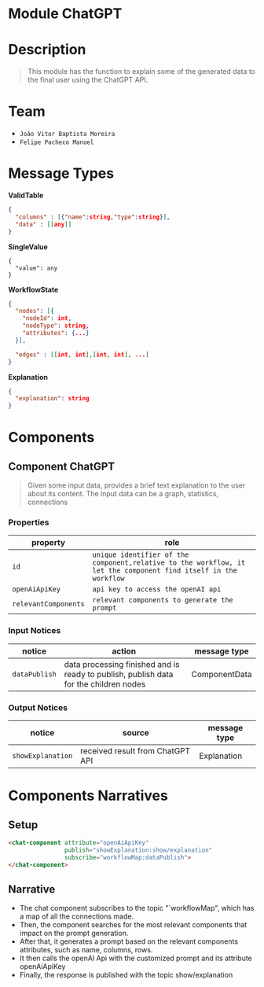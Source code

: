 # Module ChatGPT

# Description
> This module has the function to explain some of the generated data to the final user using the ChatGPT API.

# Team
* `João Vitor Baptista Moreira`
* `Felipe Pacheco Manoel`

# Message Types


**ValidTable**
~~~json
{
  "columns" : [{"name":string,"type":string}],
  "data" : [[any]]
}
~~~

**SingleValue**
~~~json~~~
{
  "value": any
}
~~~

**WorkflowState**
~~~json
{
  "nodes": [{
    "nodeId": int,
    "nodeType": string,
    "attributes": {...}
  }],

  "edges" : [[int, int],[int, int], ...]
}
~~~

**Explanation**
~~~json
{
  "explanation": string
}
~~~

# Components


## Component ChatGPT

> Given some input data, provides a brief text explanation to the user about its content. The input data can be a graph, statistics, connections

### Properties

property | role
---------| --------
`id` | `unique identifier of the component,relative to the workflow, it let the component find itself in the workflow`
`openAiApiKey` | `api key to access the openAI api`
`relevantComponents` | `relevant components to generate the prompt`

### Input Notices

notice | action | message type
-------| ------ | ------------
`dataPublish` | data processing finished and is ready to publish, publish data for the children nodes | ComponentData

### Output Notices

notice    | source | message type
----------| -------| ------------
`showExplanation` | received result from ChatGPT API | Explanation

# Components Narratives


## Setup

~~~html
<chat-component attribute="openAiApiKey"
                publish="showExplanation:show/explanation"
                subscribe="workflowMap:dataPublish">
</chat-component>

~~~

## Narrative

* The chat component subscribes to the topic "`workflowMap", which has a map of all the connections made.
* Then, the component searches for the most relevant components that impact on the prompt generation.
* After that, it generates a prompt based on the relevant components attributes, such as name, columns, rows.
* It then calls the openAI Api with the customized prompt and its attribute openAiApiKey
* Finally, the response is published with the topic show/explanation
